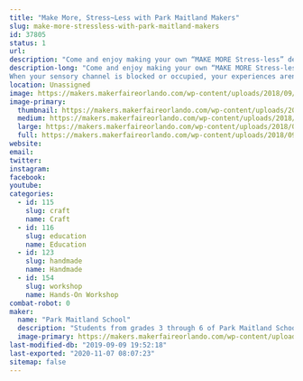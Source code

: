 ```yaml
---
title: "Make More, Stress~Less with Park Maitland Makers"
slug: make-more-stressless-with-park-maitland-makers
id: 37805
status: 1
url: 
description: "Come and enjoy making your own “MAKE MORE Stress-less” dexterity ball with the 4th grade student makers. Learn about how to use low cost/free materials  to make a tool that can help guide creative 21st Century Thinking as well as exercise your hand and mind at the same time.  This will be a free “make and take” but we would encourage you to discover the ways that Park Maitland Makers give back to our surrounding community with our amazing Ambassador programs."
description-long: "Come and enjoy making your own “MAKE MORE Stress-less”dexterity ball with the 4th grade student makers.  Learn about how stress balls absolutely work, and there’s science to back it up. When we get stressed out, our brain has two channels. A sensory channel (sight, sound, feel, and smell) and an intellectual channel that tries to makes sense of how we feel and put it into context.
When your sensory channel is blocked or occupied, your experiences aren’t as intense or vivid. In other words, when you’re physically occupied with something (squeezing the stress ball) your mind isn’t focused or concentrated on whatever is stressing you out. This is why some of the best stress reducers are physical activities. Let’s create one of these together. We will share our designed and tested process so you too can make these at home."
location: Unassigned
image: https://makers.makerfaireorlando.com/wp-content/uploads/2018/09/4th-Maker-Faire-Orlando-Stress.jpg
image-primary:
  thumbnail: https://makers.makerfaireorlando.com/wp-content/uploads/2018/09/4th-Maker-Faire-Orlando-Stress-150x150.jpg
  medium: https://makers.makerfaireorlando.com/wp-content/uploads/2018/09/4th-Maker-Faire-Orlando-Stress-300x200.jpg
  large: https://makers.makerfaireorlando.com/wp-content/uploads/2018/09/4th-Maker-Faire-Orlando-Stress.jpg
  full: https://makers.makerfaireorlando.com/wp-content/uploads/2018/09/4th-Maker-Faire-Orlando-Stress.jpg
website: 
email: 
twitter: 
instagram: 
facebook: 
youtube: 
categories:
  - id: 115
    slug: craft
    name: Craft
  - id: 116
    slug: education
    name: Education
  - id: 123
    slug: handmade
    name: Handmade
  - id: 154
    slug: workshop
    name: Hands-On Workshop
combat-robot: 0
maker:
  name: "Park Maitland School"
  description: "Students from grades 3 through 6 of Park Maitland School take part in programmed Design Thinking classes twice a week. In their newly renovated Maker Space, students hone their 21st Century Skills of collaboration, problem solving, creativity, and critical thinking through project based learning. Students are encouraged to tinker and are taught the design process through different modes and hands-on learning experiences. Science, technology, engineering, the arts, and math all play a role in their learning! Students further share their learning to authentic audiences through showcases, hands-on exhibits, and by creating learning experiences for others."
  image-primary: https://makers.makerfaireorlando.com/wp-content/uploads/2018/09/PMS-Logo.jpg
last-modified-db: "2019-09-09 19:52:18"
last-exported: "2020-11-07 08:07:23"
sitemap: false
---
```

